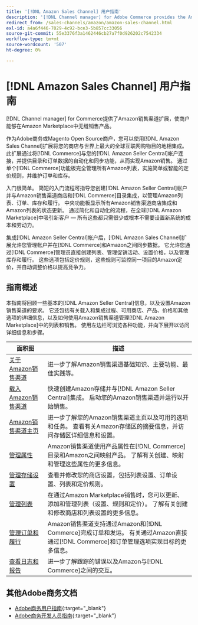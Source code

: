 ```yaml
---
title: '[!DNL Amazon Sales Channel] 用户指南'
description: '[!DNL Channel manager] for Adobe Commerce provides the Amazon sales channel extension to enable merchants to seamlessly sell products in the [!DNL Amazon Marketplace].'
redirect_from: /sales-channels/amazon/amazon-sales-channel.html
exl-id: a4a6f446-7029-4c92-bce3-5b857cc33056
source-git-commit: 55e3376f3a1462446cb27a7f0d926202c7542334
workflow-type: tm+mt
source-wordcount: '507'
ht-degree: 0%

---
```


# [!DNL Amazon Sales Channel] 用户指南

[!DNL Channel manager] for Commerce提供了Amazon销售渠道扩展，使商户能够在Amazon Marketplace中无缝销售产品。

作为Adobe商务或Magento Open Source商户，您可以使用[!DNL Amazon Sales Channel]扩展将您的商店与世界上最大的全球互联网购物目的地相集成。 此扩展通过将[!DNL Commerce]与您的[!DNL Amazon Seller Central]帐户连接，并提供目录和订单数据的自动化和同步功能，从而实现Amazon销售。 通过单个[!DNL Commerce]功能板完全管理所有Amazon列表，实施简单或智能的定价规则，并维护订单和库存。

入门很简单。 简短的入门流程可指导您创建[!DNL Amazon Seller Central]帐户并与Amazon销售渠道商店和[!DNL Commerce]目录集成，以管理Amazon列表、订单、库存和履行。 中央功能板显示所有Amazon销售渠道商店集成和Amazon列表的状态更新。 通过简化和自动化的流程，在全球[!DNL Amazon Marketplace]中吸引新客户 — 所有这些都只需很少或根本不需要设置新系统的成本和劳动力。

集成[!DNL Amazon Seller Central]帐户后，[!DNL Amazon Sales Channel]扩展允许您管理帐户并在[!DNL Commerce]和Amazon之间同步数据。 它允许您通过[!DNL Commerce]管理员直接创建列表、管理促销活动、设置价格，以及管理库存和履行。 这些选项包括定价规则，这些规则可监控同一项目的Amazon定价，并自动调整价格以提高竞争力。

## 指南概述

本指南将回顾一些基本的[!DNL Amazon Seller Central]信息，以及设置Amazon销售渠道的要求。 它还包括有关载入和集成过程、可用商店、产品、价格和其他选项的详细信息，以及如何使用Amazon销售渠道管理[!DNL Amazon Marketplace]中的列表和销售。 使用左边栏可浏览各种功能，并向下展开以访问详细信息和步骤。

| 面积图 | 描述 |
|----|----|
| [关于Amazon销售渠道](./about-amazon-sales-channel.md) | 进一步了解Amazon销售渠道基础知识、主要功能、最佳实践等。 |
| [载入Amazon销售渠道](./amazon-onboarding-home.md) | 快速创建Amazon存储并与[!DNL Amazon Seller Central]集成。 启动您的Amazon销售渠道并运行以开始销售。 |
| [Amazon销售渠道主页](./amazon-sales-channel-home.md) | 进一步了解您的Amazon销售渠道主页以及可用的选项和任务。 查看有关Amazon存储区的摘要信息，并访问存储区详细信息和设置。 |
| [管理属性](./attributes-view.md) | Amazon销售渠道使用产品属性在[!DNL Commerce]目录和Amazon之间映射产品。 了解有关创建、映射和管理这些属性的更多信息。 |
| [管理存储设置](./ob-store-review.md) | 查看并修改您的商店设置，包括列表设置、订单设置、列表和定价规则。 |
| [管理列表](./managing-product-listings.md) | 在通过Amazon Marketplace销售时，您可以更新、添加和管理列表（设置、规则和定价）。 了解有关创建和修改商店和列表设置的更多信息。 |
| [管理订单和履行](./managing-orders.md) | Amazon销售渠道支持通过Amazon和[!DNL Commerce]完成订单和发运。 有关通过Amazon直接通过[!DNL Commerce]和订单管理选项实现目标的更多信息。 |
| [查看日志和报告](./amazon-logs-reports.md) | 进一步了解跟踪的错误以及Amazon与[!DNL Commerce]之间的交互。 |

## 其他Adobe商务文档

- [Adobe商务用户指南](https://docs.magento.com/user-guide/){:target=&quot;_blank&quot;}
- [Adobe商务开发人员指南](https://devdocs.magento.com/){:target=&quot;_blank&quot;}
